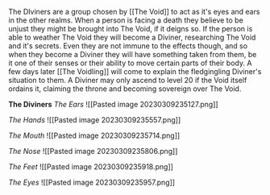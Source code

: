 The DIviners are a group chosen by [[The Void]] to act as it's eyes and ears in the other realms. When a person is facing a death they believe to be unjust they might be brought into The Void, if it deigns so. If the person is able to weather The Void they will become a Diviner, researching The Void and it's secrets. Even they are not immune to the effects though, and so when they become a Diviner they will have something taken from them, be it one of their senses or their ability to move certain parts of their body. A few days later [[The Voidling]] will come to explain the fledgingling Diviner's situation to them. A Diviner may only ascend to level 20 if the Void itself ordains it, claiming the throne and becoming sovereign over The Void.

**The Diviners**
*The Ears*
![[Pasted image 20230309235127.png]]

*The Hands*
![[Pasted image 20230309235557.png]]

*The Mouth*
![[Pasted image 20230309235714.png]]

*The Nose*
![[Pasted image 20230309235806.png]]

*The Feet*
![[Pasted image 20230309235918.png]]

*The Eyes*
![[Pasted image 20230309235957.png]]

